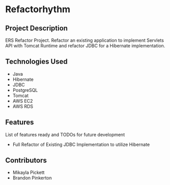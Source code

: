 
# Refactorhythm

## Project Description

ERS Refactor Project. Refactor an existing application to implement Servlets API with Tomcat Runtime and refactor JDBC for a Hibernate implementation.

## Technologies Used

* Java
* Hibernate
* JDBC
* PostgreSQL
* Tomcat
* AWS EC2
* AWS RDS

## Features

List of features ready and TODOs for future development
* Full Refactor of Existing JDBC Implementation to utilize Hibernate

## Contributors

* Mikayla Pickett
* Brandon Pinkerton
